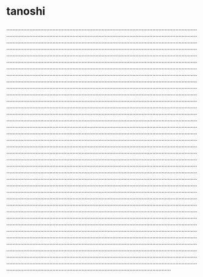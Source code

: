 # tanoshi

.......................................................................................................................................................................................................................................................................................................................................................................................................................................................................................................................................................................................................................................................................................................................................................................................................................................................................................................................................................................................................................................................................................................................................................................................................................................................................................................................................................................................................................................................................................................................................................................................................................................................................................................................................................................................................................................................................................................................................................................................................................................................................................................................................................................................................................................................................................................................................................................................................................................................................................................................................................................................................................................................................................................................................................................................................................................................................................................................................................................................................................................................................................................................................................................................................................................................................................................................................................................................................................................................................................................................................................................................................................................................................................................................................................................................................................................................................................................................................................................................................................................................................................................................................................................................................................................................................................................................................................................................................................................................................................................................................................................................................................................................................................................................................................................................................................................................................................